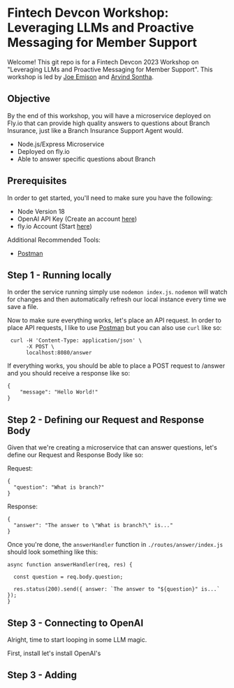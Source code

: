 # Fintech Devcon Workshop: Leveraging LLMs and Proactive Messaging for Member Support

Welcome! This git repo is for a Fintech Devcon 2023 Workshop on "Leveraging LLMs and Proactive Messaging for Member Support". This workshop is led by [Joe Emison](https://www.linkedin.com/in/joemastersemison/) and [Arvind Sontha](https://www.linkedin.com/in/arvind-sontha/).

## Objective

By the end of this workshop, you will have a microservice deployed on Fly.io that can provide high quality answers to questions about Branch Insurance, just like a Branch Insurance Support Agent would.

- Node.js/Express Microservice
- Deployed on fly.io
- Able to answer specific questions about Branch

## Prerequisites

In order to get started, you'll need to make sure you have the following:
- Node Version 18
- OpenAI API Key (Create an account [here](https://openai.com/))
- fly.io Account (Start [here](https://fly.io/docs/hands-on/install-flyctl/))

Additional Recommended Tools:
- [Postman](https://www.postman.com/downloads/) 

## Step 1 - Running locally

In order the service running simply use `nodemon index.js`. `nodemon` will watch for changes and then automatically refresh our local instance every time we save a file.

Now to make sure everything works, let's place an API request. In order to place API requests, I like to use [Postman](https://www.postman.com/downloads/) but you can also use `curl` like so:
```
 curl -H 'Content-Type: application/json' \
      -X POST \
      localhost:8080/answer
```

If everything works, you should be able to place a POST request to /answer and you should receive a response like so:
```
{
    "message": "Hello World!"
}
```

## Step 2 - Defining our Request and Response Body

Given that we're creating a microservice that can answer questions, let's define our Request and Response Body like so:

Request:
```
{
  "question": "What is branch?"
}
```

Response:
```
{
  "answer": "The answer to \"What is branch?\" is..."
}
```

Once you're done, the `answerHandler` function in `./routes/answer/index.js` should look something like this:
```
async function answerHandler(req, res) {
  
  const question = req.body.question;

  res.status(200).send({ answer: `The answer to "${question}" is...` });
}
```

## Step 3 - Connecting to OpenAI

Alright, time to start looping in some LLM magic.

First, install let's install OpenAI's 

## Step 3 - Adding 